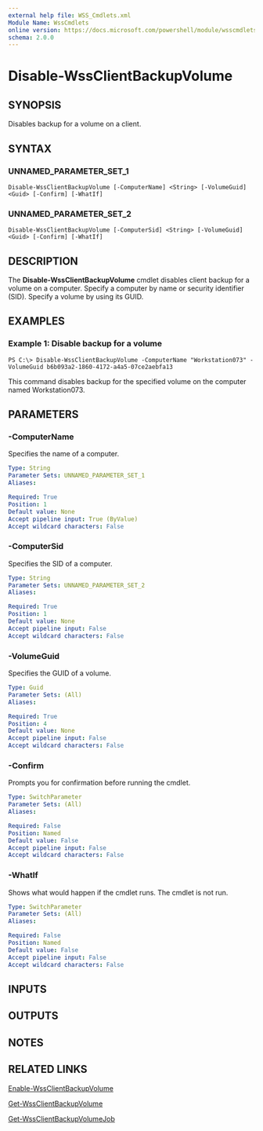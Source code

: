 ```yaml
---
external help file: WSS_Cmdlets.xml
Module Name: WssCmdlets
online version: https://docs.microsoft.com/powershell/module/wsscmdlets/disable-wssclientbackupvolume?view=windowsserver2012-ps&wt.mc_id=ps-gethelp
schema: 2.0.0
---
```


# Disable-WssClientBackupVolume

## SYNOPSIS
Disables backup for a volume on a client.

## SYNTAX

### UNNAMED_PARAMETER_SET_1
```
Disable-WssClientBackupVolume [-ComputerName] <String> [-VolumeGuid] <Guid> [-Confirm] [-WhatIf]
```

### UNNAMED_PARAMETER_SET_2
```
Disable-WssClientBackupVolume [-ComputerSid] <String> [-VolumeGuid] <Guid> [-Confirm] [-WhatIf]
```

## DESCRIPTION
The **Disable-WssClientBackupVolume** cmdlet disables client backup for a volume on a computer.
Specify a computer by name or security identifier (SID).
Specify a volume by using its GUID.

## EXAMPLES

### Example 1: Disable backup for a volume
```
PS C:\> Disable-WssClientBackupVolume -ComputerName "Workstation073" -VolumeGuid b6b093a2-1860-4172-a4a5-07ce2aebfa13
```

This command disables backup for the specified volume on the computer named Workstation073.

## PARAMETERS

### -ComputerName
Specifies the name of a computer.

```yaml
Type: String
Parameter Sets: UNNAMED_PARAMETER_SET_1
Aliases: 

Required: True
Position: 1
Default value: None
Accept pipeline input: True (ByValue)
Accept wildcard characters: False
```

### -ComputerSid
Specifies the SID of a computer.

```yaml
Type: String
Parameter Sets: UNNAMED_PARAMETER_SET_2
Aliases: 

Required: True
Position: 1
Default value: None
Accept pipeline input: False
Accept wildcard characters: False
```

### -VolumeGuid
Specifies the GUID of a volume.

```yaml
Type: Guid
Parameter Sets: (All)
Aliases: 

Required: True
Position: 4
Default value: None
Accept pipeline input: False
Accept wildcard characters: False
```

### -Confirm
Prompts you for confirmation before running the cmdlet.

```yaml
Type: SwitchParameter
Parameter Sets: (All)
Aliases: 

Required: False
Position: Named
Default value: False
Accept pipeline input: False
Accept wildcard characters: False
```

### -WhatIf
Shows what would happen if the cmdlet runs.
The cmdlet is not run.

```yaml
Type: SwitchParameter
Parameter Sets: (All)
Aliases: 

Required: False
Position: Named
Default value: False
Accept pipeline input: False
Accept wildcard characters: False
```

## INPUTS

## OUTPUTS

## NOTES

## RELATED LINKS

[Enable-WssClientBackupVolume](./Enable-WssClientBackupVolume.md)

[Get-WssClientBackupVolume](./Get-WssClientBackupVolume.md)

[Get-WssClientBackupVolumeJob](./Get-WssClientBackupVolumeJob.md)

